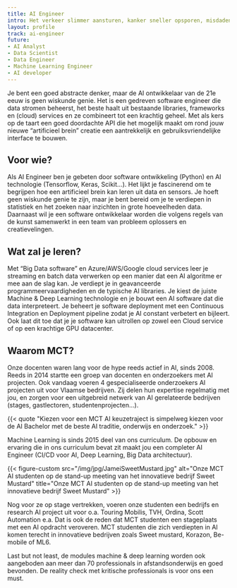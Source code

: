 ```yaml
---
title: AI Engineer
intro: Het verkeer slimmer aansturen, kanker sneller opsporen, misdaden oplossen door het verbeteren van lage resolutie beelden en robots aansturen. Supervised learning en Neurale netwerken doen jou dromen van het ontwikkelen van AI software die zelf leert patronen ontdekken, voorspellingen maken of objecten herkennen. Software die net dat beetje slimmer is en nieuwe inzichten vindt in de immer streamende data.
layout: profile
track: ai-engineer
future:
- AI Analyst
- Data Scientist
- Data Engineer
- Machine Learning Engineer
- AI developer
---
```

<!-- TODO: modules in overlay? -->

Je bent een goed abstracte denker, maar de AI ontwikkelaar van de 21e eeuw is geen wiskunde genie.  Het is een gedreven software engineer die data stromen beheerst, het beste haalt uit bestaande libraries, frameworks en (cloud) services en ze combineert tot een krachtig geheel. Met als kers op de taart een goed doordachte API die het mogelijk maakt om rond jouw nieuwe “artificieel brein” creatie een aantrekkelijk en gebruiksvriendelijke interface te bouwen.

## Voor wie?

Als AI Engineer ben je gebeten door software ontwikkeling (Python) en AI technologie (Tensorflow, Keras, Scikit…). Het lijkt je fascinerend om te begrijpen hoe een artificieel brein kan leren uit data en sensors. Je hoeft geen wiskunde genie te zijn, maar je bent bereid om je te verdiepen in statistiek en het zoeken naar inzichten in grote hoeveelheden data. Daarnaast wil je een software ontwikkelaar worden die volgens regels van de kunst samenwerkt in een team van probleem oplossers en creatievelingen.

## Wat zal je leren?

Met “Big Data software” en Azure/AWS/Google cloud services leer je streaming en batch data verwerken op een manier dat een AI algoritme er mee aan de slag kan. Je verdiept je in geavanceerde programmeervaardigheden en de typische AI libraries. Je kiest de juiste Machine & Deep Learning technologie en je bouwt een AI software dat die data interpreteert. Je beheert je software deployment met een Continuous Integration en Deployment pipeline zodat je AI constant verbetert en bijleert. Ook laat dit toe dat je je software kan uitrollen op zowel een Cloud service of op een krachtige GPU datacenter.

## Waarom MCT?

Onze docenten waren lang voor de hype reeds actief in AI, sinds 2008. Reeds in 2014 startte een groep van docenten en onderzoekers met AI projecten. Ook vandaag voeren 4 gespecialiseerde onderzoekers AI projecten uit voor Vlaamse bedrijven. Zij delen hun expertise regelmatig met jou, en zorgen voor een uitgebreid netwerk van AI gerelateerde bedrijven (stages, gastlectoren, studentenprojecten…).

{{< quote "Kiezen voor een MCT AI keuzetraject is simpelweg kiezen voor de AI Bachelor met de beste AI traditie, onderwijs en onderzoek." >}}

Machine Learning is sinds 2015 deel van ons curriculum. De opbouw en ervaring die in ons curriculum bevat zit maakt jou een completer AI Engineer (CI/CD voor AI, Deep Learning, Big Data architectuur).

{{< figure-custom src="/img/jpg/JameiSweetMustard.jpg" alt="Onze MCT AI studenten op de stand-up meeting van het innovatieve bedrijf Sweet Mustard" title="Onze MCT AI studenten op de stand-up meeting van het innovatieve bedrijf Sweet Mustard" >}}

Nog voor ze op stage vertrekken, voeren onze studenten een bedrijfs en research AI project uit voor o.a. Touring Mobilis, TVH, Ordina, Scott Automation e.a. Dat is ook de reden dat MCT studenten een stageplaats met een AI opdracht veroveren. MCT studenten die zich verdiepten in AI komen terecht in  innovatieve bedrijven zoals Sweet mustard, Korazon, Be-mobile of ML6.

Last but not least, de modules machine & deep learning worden ook aangeboden aan  meer dan 70 professionals in afstandsonderwijs en goed bevonden. De reality check met kritische professionals is voor ons een must.
